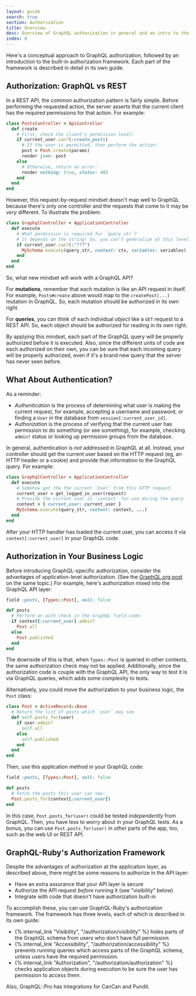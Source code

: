 ```yaml
---
layout: guide
search: true
section: Authorization
title: Overview
desc: Overview of GraphQL authorization in general and an intro to the built-in framework.
index: 0
---
```


Here's a conceptual approach to GraphQL authorization, followed by an introduction to the built-in authorization framework. Each part of the framework is described in detail in its own guide.

## Authorization: GraphQL vs REST

In a REST API, the common authorization pattern is fairly simple. Before performing the requested action, the server asserts that the current client has the required permissions for that action. For example:

```ruby
class PostsController < ApiController
  def create
    # First, check the client's permission level:
    if current_user.can?(:create_posts)
      # If the user is permitted, then perform the action:
      post = Post.create(params)
      render json: post
    else
      # Otherwise, return an error:
      render nothing: true, status: 403
    end
  end
end
```

However, this request-by-request mindset doesn't map well to GraphQL because there's only one controller and the requests that come to it may be _very_ different. To illustrate the problem:

```ruby
class GraphqlController < ApplicationController
  def execute
    # What permission is required for `query_str`?
    # It depends on the string! So, you can't generalize at this level.
    if current_user.can?(:"???")
      MySchema.execute(query_str, context: ctx, variables: variables)
    end
  end
end
```

So, what new mindset will work with a GraphQL API?

For __mutations__, remember that each mutation is like an API request in itself. For example, `Posts#create` above would map to the `createPost(...)` mutation in GraphQL. So, each mutation should be authorized in its own right.

For __queries__, you can think of each individual _object_ like a `GET` request to a REST API. So, each object should be authorized for reading in its own right.

By applying this mindset, each part of the GraphQL query will be properly authorized before it is executed. Also, since the different units of code are each authorized on their own, you can be sure that each incoming query will be properly authorized, even if it's a brand new query that the server has never seen before.

## What About Authentication?

As a reminder:

- _Authentication_ is the process of determining what user is making the current request, for example, accepting a username and password, or finding a `User` in the database from `session[:current_user_id]`.
- _Authorization_ is the process of verifying that the current user has permission to do something (or see something), for example, checking `admin?` status or looking up permission groups from the database.

In general, authentication is _not_ addressed in GraphQL at all. Instead, your controller should get the current user based on the HTTP request (eg, an HTTP header or a cookie) and provide that information to the GraphQL query. For example:

```ruby
class GraphqlController < ApplicationController
  def execute
    # Somehow get the the current `User` from this HTTP request.
    current_user = get_logged_in_user(request)
    # Provide the current user in `context` for use during the query
    context = { current_user: current_user }
    MySchema.execute(query_str, context: context, ...)
  end
end
```

After your HTTP handler has loaded the current user, you can access it via `context[:current_user]` in your GraphQL code.

## Authorization in Your Business Logic

Before introducing GraphQL-specific authorization, consider the advantages of application-level authorization. (See the [GraphQL.org post](https://graphql.org/learn/authorization/) on the same topic.) For example, here's authorization mixed into the GraphQL API layer:

```ruby
field :posts, [Types::Post], null: false

def posts
  # Perform an auth check in the GraphQL field code:
  if context[:current_user].admin?
    Post.all
  else
    Post.published
  end
end
```

The downside of this is that, when `Types::Post` is queried in other contexts, the same authorization check may not be applied. Additionally, since the authorization code is couple with the GraphQL API, the only way to test it is via GraphQL queries, which adds some complexity to tests.

Alternatively, you could move the authorization to your business logic, the `Post` class:

```ruby
class Post < ActiveRecord::Base
  # Return the list of posts which `user` may see
  def self.posts_for(user)
    if user.admin?
      self.all
    else
      self.published
    end
  end
end
```

Then, use this application method in your GraphQL code:

```ruby
field :posts, [Types::Post], null: false

def posts
  # Fetch the posts this user can see:
  Post.posts_for(context[:current_user])
end
```

In this case, `Post.posts_for(user)` could be tested _independently_ from GraphQL. Then, you have less to worry about in your GraphQL tests. As a bonus, you can use `Post.posts_for(user)` in _other_ parts of the app, too, such as the web UI or REST API.

## GraphQL-Ruby's Authorization Framework

Despite the advantages of authorization at the application layer, as described above, there might be some reasons to authorize in the API layer:

- Have an extra assurance that your API layer is secure
- Authorize the API request _before_ running it (see "visibility" below)
- Integrate with code that doesn't have authorization built-in

To accomplish these, you can use GraphQL-Ruby's authorization framework. The framework has three levels, each of which is described in its own guide:

- {% internal_link "Visibility", "/authorization/visibility" %} hides parts of the GraphQL schema from users who don't have full permission.
- {% internal_link "Accessibility", "/authorization/accessibility" %} prevents running queries which access parts of the GraphQL schema, unless users have the required permission.
- {% internal_link "Authorization", "/authorization/authorization" %} checks application objects during execution to be sure the user has permission to access them.

Also, GraphQL::Pro has integrations for CanCan and Pundit.
